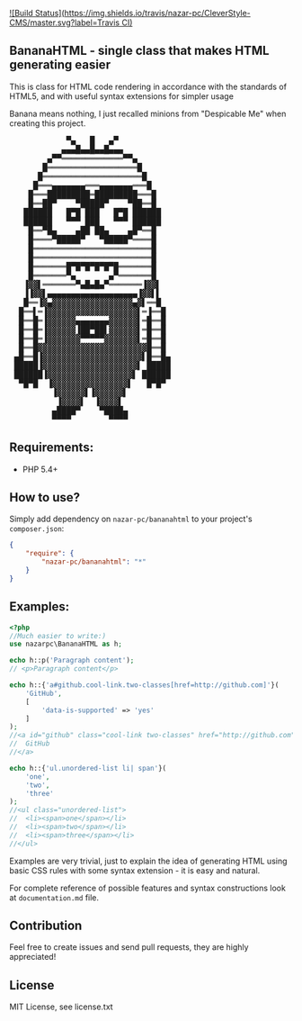 [![Build Status](https://img.shields.io/travis/nazar-pc/CleverStyle-CMS/master.svg?label=Travis CI)](https://travis-ci.org/nazar-pc/BananaHTML)
## BananaHTML - single class that makes HTML generating easier

This is class for HTML code rendering in accordance with the standards of HTML5, and with useful syntax extensions for simpler usage

Banana means nothing, I just recalled minions from "Despicable Me" when creating this project.
<pre>
            ▀▄   █   ▄▀
           ▄▄▄█▄▄█▄▄█▄▄▄
        ▄▀▀═════════════▀▀▄
       █═══════════════════█
      █═════════════════════█
     █═══▄▄▄▄▄▄▄═══▄▄▄▄▄▄▄═══█
    █═══█████████═█████████═══█
    █══██▀    ▀█████▀    ▀██══█
   ██████   █▀█ ███   █▀█ ██████
   ██████   ▀▀▀ ███   ▀▀▀ ██████
    █══▀█▄    ▄██ ██▄    ▄█▀══█
    █════▀█████▀   ▀█████▀════█
    █═════════════════════════█
    █═════════════════════════█
    █═══════█▀█▀█▀█▀█▀█═══════█
    █═══════▀▄       ▄▀═══════█
   ▐▓▓▌═══════▀▄█▄█▄▀═══════▐▓▓▌
   ▐▐▓▓▌▄▄▄▄▄▄▄▄▄▄▄▄▄▄▄▄▄▄▄▐▓▓▌▌
   █══▐▓▄▓▓▓▓▓▓▓▓▓▓▓▓▓▓▓▓▓▄▓▌══█
  █══▌═▐▓▓▓▓▓▓▓▓▓▓▓▓▓▓▓▓▓▓▓▌═▐══█
  █══█═▐▓▓▓▓▓▓▄▄▄▄▄▄▄▓▓▓▓▓▓▌═█══█
  █══█═▐▓▓▓▓▓▓▐██▀██▌▓▓▓▓▓▓▌═█══█
  █══█═▐▓▓▓▓▓▓▓▀▀▀▀▀▓▓▓▓▓▓▓▌═█══█
  █══█▓▓▓▓▓▓▓▓▓▓▓▓▓▓▓▓▓▓▓▓▓▓▓█══█
 ▄█══█▐▓▓▓▓▓▓▓▓▓▓▓▓▓▓▓▓▓▓▓▓▓▌█══█▄
 █████▐▓▓▓▓▓▓▓▓▓▓▓▓▓▓▓▓▓▓▓▓▌ █████
 ██████▐▓▓▓▓▓▓▓▓▓▓▓▓▓▓▓▓▓▓▌ ██████
  ▀█▀█  ▐▓▓▓▓▓▓▓▓▓▓▓▓▓▓▓▓▌   █▀█▀
         ▐▓▓▓▓▓▓▌▐▓▓▓▓▓▓▌
          ▐▓▓▓▓▌  ▐▓▓▓▓▌
         ▄████▀    ▀████▄
         ▀▀▀▀        ▀▀▀▀
</pre>

## Requirements:

* PHP 5.4+

## How to use?

Simply add dependency on `nazar-pc/bananahtml` to your project's `composer.json`:

```json
{
    "require": {
        "nazar-pc/bananahtml": "*"
    }
}
```

## Examples:

```php
<?php
//Much easier to write:)
use	nazarpc\BananaHTML as h;

echo h::p('Paragraph content');
// <p>Paragraph content</p>

echo h::{'a#github.cool-link.two-classes[href=http://github.com]'}(
	'GitHub',
	[
		'data-is-supported'	=> 'yes'
	]
);
//<a id="github" class="cool-link two-classes" href="http://github.com" data-is-supported="yes">
//	GitHub
//</a>

echo h::{'ul.unordered-list li| span'}(
	'one',
	'two',
	'three'
);
//<ul class="unordered-list">
//	<li><span>one</span></li>
//	<li><span>two</span></li>
//	<li><span>three</span></li>
//</ul>
```

Examples are very trivial, just to explain the idea of generating HTML using basic CSS rules with some syntax extension - it is easy and natural.

For complete reference of possible features and syntax constructions look at `documentation.md` file.

## Contribution
Feel free to create issues and send pull requests, they are highly appreciated!

## License
MIT License, see license.txt
